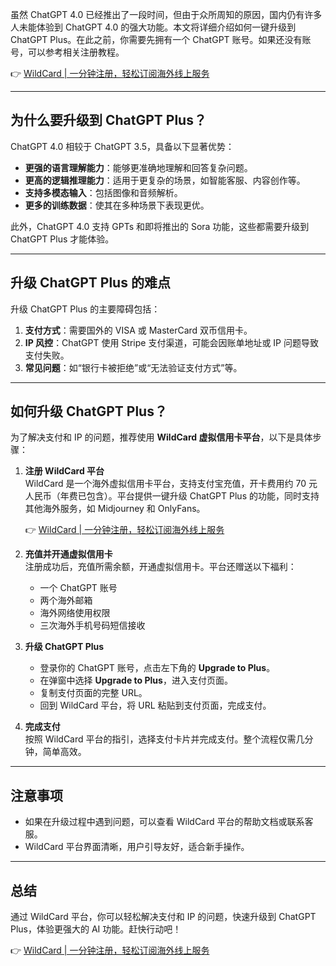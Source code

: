虽然 ChatGPT 4.0 已经推出了一段时间，但由于众所周知的原因，国内仍有许多人未能体验到 ChatGPT 4.0 的强大功能。本文将详细介绍如何一键升级到 ChatGPT Plus。在此之前，你需要先拥有一个 ChatGPT 账号。如果还没有账号，可以参考相关注册教程。

👉 [WildCard | 一分钟注册，轻松订阅海外线上服务](https://bit.ly/bewildcard)

---

## 为什么要升级到 ChatGPT Plus？

ChatGPT 4.0 相较于 ChatGPT 3.5，具备以下显著优势：

- **更强的语言理解能力**：能够更准确地理解和回答复杂问题。
- **更高的逻辑推理能力**：适用于更复杂的场景，如智能客服、内容创作等。
- **支持多模态输入**：包括图像和音频解析。
- **更多的训练数据**：使其在多种场景下表现更优。

此外，ChatGPT 4.0 支持 GPTs 和即将推出的 Sora 功能，这些都需要升级到 ChatGPT Plus 才能体验。

---

## 升级 ChatGPT Plus 的难点

升级 ChatGPT Plus 的主要障碍包括：

1. **支付方式**：需要国外的 VISA 或 MasterCard 双币信用卡。
2. **IP 风控**：ChatGPT 使用 Stripe 支付渠道，可能会因账单地址或 IP 问题导致支付失败。
3. **常见问题**：如“银行卡被拒绝”或“无法验证支付方式”等。

---

## 如何升级 ChatGPT Plus？

为了解决支付和 IP 的问题，推荐使用 **WildCard 虚拟信用卡平台**，以下是具体步骤：

1. **注册 WildCard 平台**  
   WildCard 是一个海外虚拟信用卡平台，支持支付宝充值，开卡费用约 70 元人民币（年费已包含）。平台提供一键升级 ChatGPT Plus 的功能，同时支持其他海外服务，如 Midjourney 和 OnlyFans。

   👉 [WildCard | 一分钟注册，轻松订阅海外线上服务](https://bit.ly/bewildcard)

2. **充值并开通虚拟信用卡**  
   注册成功后，充值所需余额，开通虚拟信用卡。平台还赠送以下福利：
   - 一个 ChatGPT 账号
   - 两个海外邮箱
   - 海外网络使用权限
   - 三次海外手机号码短信接收

3. **升级 ChatGPT Plus**  
   - 登录你的 ChatGPT 账号，点击左下角的 **Upgrade to Plus**。
   - 在弹窗中选择 **Upgrade to Plus**，进入支付页面。
   - 复制支付页面的完整 URL。
   - 回到 WildCard 平台，将 URL 粘贴到支付页面，完成支付。

4. **完成支付**  
   按照 WildCard 平台的指引，选择支付卡片并完成支付。整个流程仅需几分钟，简单高效。

---

## 注意事项

- 如果在升级过程中遇到问题，可以查看 WildCard 平台的帮助文档或联系客服。
- WildCard 平台界面清晰，用户引导友好，适合新手操作。

---

## 总结

通过 WildCard 平台，你可以轻松解决支付和 IP 的问题，快速升级到 ChatGPT Plus，体验更强大的 AI 功能。赶快行动吧！

👉 [WildCard | 一分钟注册，轻松订阅海外线上服务](https://bit.ly/bewildcard)
